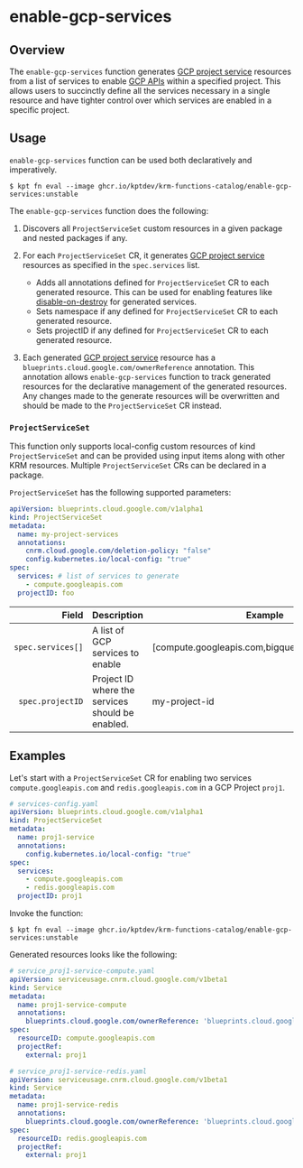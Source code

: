 # enable-gcp-services

## Overview

<!--mdtogo:Short-->

The `enable-gcp-services` function generates [GCP project service](https://cloud.google.com/config-connector/docs/reference/resource-docs/serviceusage/service)
resources from a list of services to enable [GCP APIs](https://cloud.google.com/apis) within a specified project. This allows users to succinctly define all
the services necessary in a single resource and have tighter control over which services are enabled in a specific project.

<!--mdtogo-->

<!--mdtogo:Long-->

## Usage

`enable-gcp-services` function can be used both declaratively and imperatively.

```shell
$ kpt fn eval --image ghcr.io/kptdev/krm-functions-catalog/enable-gcp-services:unstable
```

The `enable-gcp-services` function does the following:

1. Discovers all `ProjectServiceSet` custom resources in a given package and nested packages if any.

1. For each `ProjectServiceSet` CR, it generates [GCP project service](https://cloud.google.com/config-connector/docs/reference/resource-docs/serviceusage/service) resources as specified in the `spec.services` list.
    * Adds all annotations defined for `ProjectServiceSet` CR to each generated resource. This can be used for enabling features like
[disable-on-destroy](https://cloud.google.com/config-connector/docs/reference/resource-docs/serviceusage/service#custom_resource_definition_properties) for generated services.
    * Sets namespace if any defined for `ProjectServiceSet` CR to each generated resource.
    * Sets projectID if any defined for `ProjectServiceSet` CR to each generated resource.
1. Each generated [GCP project service](https://cloud.google.com/config-connector/docs/reference/resource-docs/serviceusage/service) resource
has a `blueprints.cloud.google.com/ownerReference` annotation. This annotation allows `enable-gcp-services` function to
track generated resources for the declarative management of the generated resources. Any changes made to the generate resources will be overwritten and should be made to the `ProjectServiceSet` CR instead.

### `ProjectServiceSet`

This function only supports local-config custom resources of kind `ProjectServiceSet` and can be provided using input items along with other KRM resources. Multiple `ProjectServiceSet` CRs can be declared in a package.

`ProjectServiceSet` has the following supported parameters:

```yaml
apiVersion: blueprints.cloud.google.com/v1alpha1
kind: ProjectServiceSet
metadata:
  name: my-project-services
  annotations:
    cnrm.cloud.google.com/deletion-policy: "false"
    config.kubernetes.io/local-config: "true"
spec:
  services: # list of services to generate
    - compute.googleapis.com
  projectID: foo
```

| Field        |  Description | Example | Required
| -----------: |  ----------- | ----------- | -----------
`spec.services[]`    | A list of GCP services to enable | [compute.googleapis.com,bigquery.googleapis.com] | yes
`spec.projectID`   | Project ID where the services should be enabled. | my-project-id | no

<!--mdtogo-->

## Examples

<!--mdtogo:Examples-->

Let's start with a `ProjectServiceSet` CR for enabling two services `compute.googleapis.com` and `redis.googleapis.com` in a GCP Project `proj1`.

```yaml
# services-config.yaml
apiVersion: blueprints.cloud.google.com/v1alpha1
kind: ProjectServiceSet
metadata:
  name: proj1-service
  annotations:
    config.kubernetes.io/local-config: "true"
spec:
  services:
    - compute.googleapis.com
    - redis.googleapis.com
  projectID: proj1
```

Invoke the function:

```shell
$ kpt fn eval --image ghcr.io/kptdev/krm-functions-catalog/enable-gcp-services:unstable
```

Generated resources looks like the following:

```yaml
# service_proj1-service-compute.yaml
apiVersion: serviceusage.cnrm.cloud.google.com/v1beta1
kind: Service
metadata:
  name: proj1-service-compute
  annotations:
    blueprints.cloud.google.com/ownerReference: 'blueprints.cloud.google.com/ProjectServiceSet/proj1-service'
spec:
  resourceID: compute.googleapis.com
  projectRef:
    external: proj1
```

```yaml
# service_proj1-service-redis.yaml
apiVersion: serviceusage.cnrm.cloud.google.com/v1beta1
kind: Service
metadata:
  name: proj1-service-redis
  annotations:
    blueprints.cloud.google.com/ownerReference: 'blueprints.cloud.google.com/ProjectServiceSet/proj1-service'
spec:
  resourceID: redis.googleapis.com
  projectRef:
    external: proj1
```

<!--mdtogo-->
